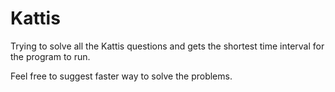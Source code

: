 # Kattis

Trying to solve all the Kattis questions and gets the shortest time interval for the program to run.

Feel free to suggest faster way to solve the problems.
